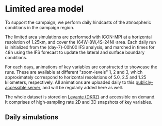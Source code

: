 # Limited area model

To support the campaign, we perform daily hindcasts of the atmospheric conditions in the campaign region.

The limited area simulations are performed with [ICON-MPI](https://gitlab.dkrz.de/icon/icon-mpim) at a horizontal resolution of 1.25km, and cover the (64W-8W,4S-24N)-area. Each daily run is initialized from the (day-7)-00h00 IFS analysis, and marched in times for 48h using the IFS forecast to update the lateral and surface boundary conditions.

For each days, animations of key variables are constructed to showcase the runs. These are available at different "zoom-levels" 1, 2 and 3, which approximately correspond to horizontal resolutions of 5.0, 2.5 and 1.25 kilometers, respectively. All animations are uploaded daily to this [publicly-accessible server](https://swiftbrowser.dkrz.de/public/dkrz_f765c92765f44c068725c0d08cc1e6c5/LAM-ORCESTRA/), and will be regularly added here as well.

The whole dataset is stored on [Levante (DKRZ)](https://docs.dkrz.de/doc/levante/index.html) and accessible on demand. It comprises of high-sampling rate 2D and 3D snapshots of key variables.

## Daily simulations

```{list-videos}
```
